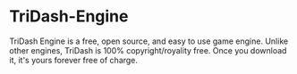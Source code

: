 # TriDash-Engine
TriDash Engine is a free, open source, and easy to use game engine.
Unlike other engines, TriDash is 100% copyright/royality free.
Once you download it, it's yours forever free of charge.
